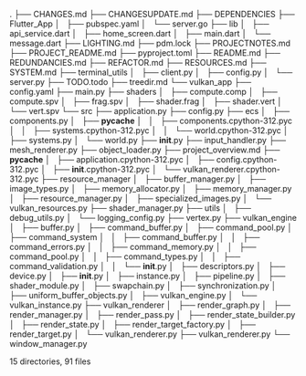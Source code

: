 .
├── CHANGES.md
├── CHANGESUPDATE.md
├── DEPENDENCIES
├── Flutter_App
│   ├── pubspec.yaml
│   └── server.go
├── lib
│   ├── api_service.dart
│   ├── home_screen.dart
│   ├── main.dart
│   └── message.dart
├── LIGHTING.md
├── pdm.lock
├── PROJECTNOTES.md
├── PROJECT_README.md
├── pyproject.toml
├── README.md
├── REDUNDANCIES.md
├── REFACTOR.md
├── RESOURCES.md
├── SYSTEM.md
├── terminal_utils
│   ├── client.py
│   ├── config.py
│   └── server.py
├── TODO.todo
├── treedir.md
└── vulkan_app
    ├── config.yaml
    ├── main.py
    ├── shaders
    │   ├── compute.comp
    │   ├── compute.spv
    │   ├── frag.spv
    │   ├── shader.frag
    │   ├── shader.vert
    │   └── vert.spv
    └── src
        ├── application.py
        ├── config.py
        ├── ecs
        │   ├── components.py
        │   ├── __pycache__
        │   │   ├── components.cpython-312.pyc
        │   │   ├── systems.cpython-312.pyc
        │   │   └── world.cpython-312.pyc
        │   ├── systems.py
        │   └── world.py
        ├── __init__.py
        ├── input_handler.py
        ├── mesh_renderer.py
        ├── object_loader.py
        ├── project_overview.md
        ├── __pycache__
        │   ├── application.cpython-312.pyc
        │   ├── config.cpython-312.pyc
        │   ├── __init__.cpython-312.pyc
        │   └── vulkan_renderer.cpython-312.pyc
        ├── resource_manager
        │   ├── buffer_manager.py
        │   ├── image_types.py
        │   ├── memory_allocator.py
        │   ├── memory_manager.py
        │   ├── resource_manager.py
        │   ├── specialized_images.py
        │   └── vulkan_resources.py
        ├── shader_manager.py
        ├── utils
        │   ├── debug_utils.py
        │   └── logging_config.py
        ├── vertex.py
        ├── vulkan_engine
        │   ├── buffer.py
        │   ├── command_buffer.py
        │   ├── command_pool.py
        │   ├── command_system
        │   │   ├── command_buffer.py
        │   │   ├── command_errors.py
        │   │   ├── command_memory.py
        │   │   ├── command_pool.py
        │   │   ├── command_types.py
        │   │   ├── command_validation.py
        │   │   └── __init__.py
        │   ├── descriptors.py
        │   ├── device.py
        │   ├── __init__.py
        │   ├── instance.py
        │   ├── pipeline.py
        │   ├── shader_module.py
        │   ├── swapchain.py
        │   ├── synchronization.py
        │   ├── uniform_buffer_objects.py
        │   ├── vulkan_engine.py
        │   └── vulkan_instance.py
        ├── vulkan_renderer
        │   ├── render_graph.py
        │   ├── render_manager.py
        │   ├── render_pass.py
        │   ├── render_state_builder.py
        │   ├── render_state.py
        │   ├── render_target_factory.py
        │   ├── render_target.py
        │   └── vulkan_renderer.py
        ├── vulkan_renderer.py
        └── window_manager.py

15 directories, 91 files
